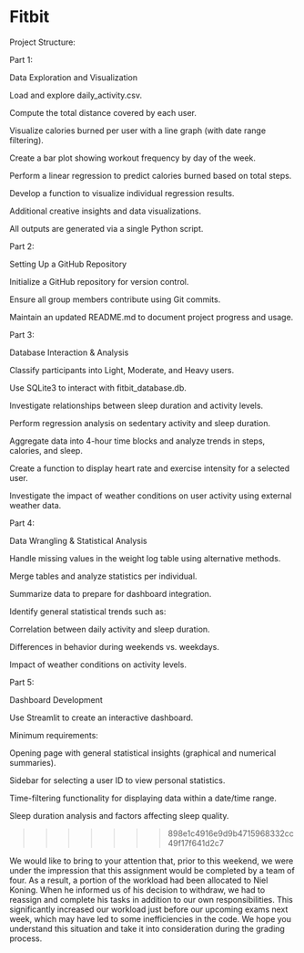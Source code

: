 # Fitbit
Project Structure:

Part 1: 

Data Exploration and Visualization

Load and explore daily_activity.csv.

Compute the total distance covered by each user.

Visualize calories burned per user with a line graph (with date range filtering).

Create a bar plot showing workout frequency by day of the week.

Perform a linear regression to predict calories burned based on total steps.

Develop a function to visualize individual regression results.

Additional creative insights and data visualizations.

All outputs are generated via a single Python script.

Part 2: 

Setting Up a GitHub Repository

Initialize a GitHub repository for version control.

Ensure all group members contribute using Git commits.

Maintain an updated README.md to document project progress and usage.

Part 3: 

Database Interaction & Analysis

Classify participants into Light, Moderate, and Heavy users.

Use SQLite3 to interact with fitbit_database.db.

Investigate relationships between sleep duration and activity levels.

Perform regression analysis on sedentary activity and sleep duration.

Aggregate data into 4-hour time blocks and analyze trends in steps, calories, and sleep.

Create a function to display heart rate and exercise intensity for a selected user.

Investigate the impact of weather conditions on user activity using external weather data.

Part 4: 

Data Wrangling & Statistical Analysis

Handle missing values in the weight log table using alternative methods.

Merge tables and analyze statistics per individual.

Summarize data to prepare for dashboard integration.

Identify general statistical trends such as:

Correlation between daily activity and sleep duration.

Differences in behavior during weekends vs. weekdays.

Impact of weather conditions on activity levels.

Part 5: 

Dashboard Development

Use Streamlit to create an interactive dashboard.

Minimum requirements:

Opening page with general statistical insights (graphical and numerical summaries).

Sidebar for selecting a user ID to view personal statistics.

Time-filtering functionality for displaying data within a date/time range.

Sleep duration analysis and factors affecting sleep quality.
>>>>>>> 898e1c4916e9d9b4715968332cc49f17f641d2c7

We would like to bring to your attention that, prior to this weekend, we were under the impression that this assignment would be completed by a team of four. As a result, a portion of the workload had been allocated to Niel Koning. When he informed us of his decision to withdraw, we had to reassign and complete his tasks in addition to our own responsibilities. This significantly increased our workload just before our upcoming exams next week, which may have led to some inefficiencies in the code. We hope you understand this situation and take it into consideration during the grading process.